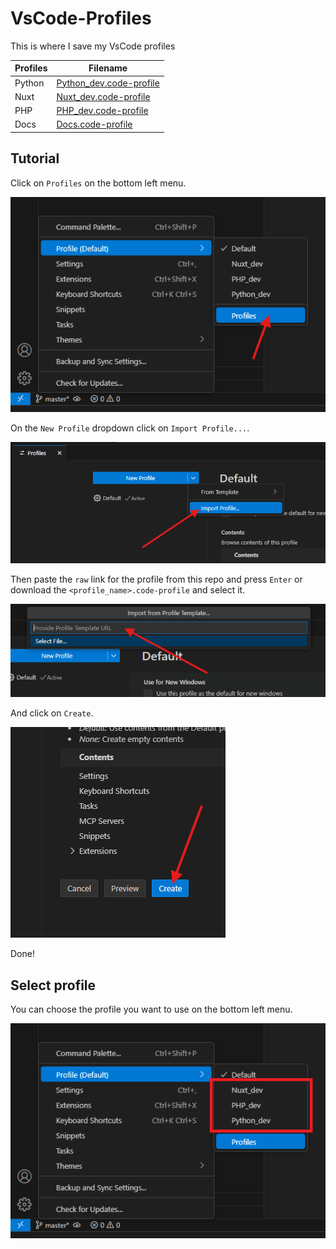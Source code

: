 # VsCode-Profiles

This is where I save my VsCode profiles

| Profiles | Filename                                                               |
| -------- | ---------------------------------------------------------------------- |
| Python   | [Python_dev.code-profile](./profiles/Python_dev.code-profile?raw=true) |
| Nuxt     | [Nuxt_dev.code-profile](./profiles/Nuxt_dev.code-profile?raw=true)     |
| PHP      | [PHP_dev.code-profile](./profiles/PHP_dev.code-profile?raw=true)       |
| Docs     | [Docs.code-profile](./profiles/Docs.code-profile?raw=true)             |

## Tutorial

Click on `Profiles` on the bottom left menu.

![tutorial-1.png](./assets/tutorial-1.png)

On the `New Profile` dropdown click on `Import Profile...`.

![tutorial-2.png](./assets/tutorial-2.png)

Then paste the `raw` link for the profile from this repo and press `Enter` or download the `<profile_name>.code-profile` and select it.

![tutorial-3.png](./assets/tutorial-3.png)

And click on `Create`.

![tutorial-4.png](./assets/tutorial-4.png)

Done!

## Select profile

You can choose the profile you want to use on the bottom left menu.

![tutorial-5.png](./assets/tutorial-5.png)
